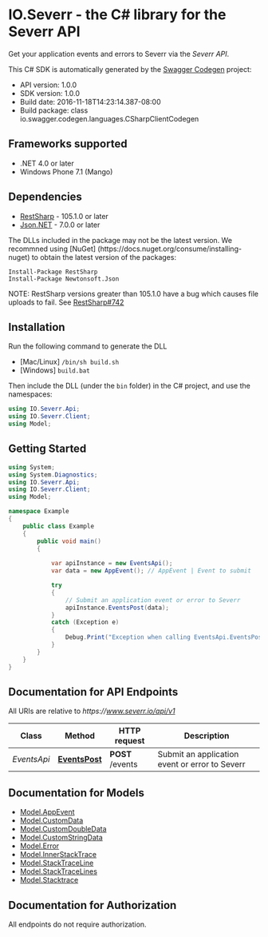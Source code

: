 # IO.Severr - the C# library for the Severr API

Get your application events and errors to Severr via the *Severr API*.

This C# SDK is automatically generated by the [Swagger Codegen](https&#58;//github.com/swagger-api/swagger-codegen) project&#58;

- API version&#58; 1.0.0
- SDK version&#58; 1.0.0
- Build date&#58; 2016-11-18T14&#58;23&#58;14.387-08&#58;00
- Build package&#58; class io.swagger.codegen.languages.CSharpClientCodegen

## Frameworks supported
- .NET 4.0 or later
- Windows Phone 7.1 (Mango)

## Dependencies
- [RestSharp](https&#58;//www.nuget.org/packages/RestSharp) - 105.1.0 or later
- [Json.NET](https&#58;//www.nuget.org/packages/Newtonsoft.Json/) - 7.0.0 or later

The DLLs included in the package may not be the latest version. We recommned using [NuGet] (https&#58;//docs.nuget.org/consume/installing-nuget) to obtain the latest version of the packages&#58;
```
Install-Package RestSharp
Install-Package Newtonsoft.Json
```

NOTE&#58; RestSharp versions greater than 105.1.0 have a bug which causes file uploads to fail. See [RestSharp#742](https&#58;//github.com/restsharp/RestSharp/issues/742)

## Installation
Run the following command to generate the DLL
- [Mac/Linux] `/bin/sh build.sh`
- [Windows] `build.bat`

Then include the DLL (under the `bin` folder) in the C# project, and use the namespaces&#58;
```csharp
using IO.Severr.Api;
using IO.Severr.Client;
using Model;
```

## Getting Started

```csharp
using System;
using System.Diagnostics;
using IO.Severr.Api;
using IO.Severr.Client;
using Model;

namespace Example
{
    public class Example
    {
        public void main()
        {
            
            var apiInstance = new EventsApi();
            var data = new AppEvent(); // AppEvent | Event to submit

            try
            {
                // Submit an application event or error to Severr
                apiInstance.EventsPost(data);
            }
            catch (Exception e)
            {
                Debug.Print("Exception when calling EventsApi.EventsPost&#58; " + e.Message );
            }
        }
    }
}
```

<a name="documentation-for-api-endpoints"></a>
## Documentation for API Endpoints

All URIs are relative to *https&#58;//www.severr.io/api/v1*

Class | Method | HTTP request | Description
------------ | ------------- | ------------- | -------------
*EventsApi* | [**EventsPost**](docs/EventsApi.md#eventspost) | **POST** /events | Submit an application event or error to Severr


<a name="documentation-for-models"></a>
## Documentation for Models

 - [Model.AppEvent](docs/AppEvent.md)
 - [Model.CustomData](docs/CustomData.md)
 - [Model.CustomDoubleData](docs/CustomDoubleData.md)
 - [Model.CustomStringData](docs/CustomStringData.md)
 - [Model.Error](docs/Error.md)
 - [Model.InnerStackTrace](docs/InnerStackTrace.md)
 - [Model.StackTraceLine](docs/StackTraceLine.md)
 - [Model.StackTraceLines](docs/StackTraceLines.md)
 - [Model.Stacktrace](docs/Stacktrace.md)


## Documentation for Authorization

All endpoints do not require authorization.
